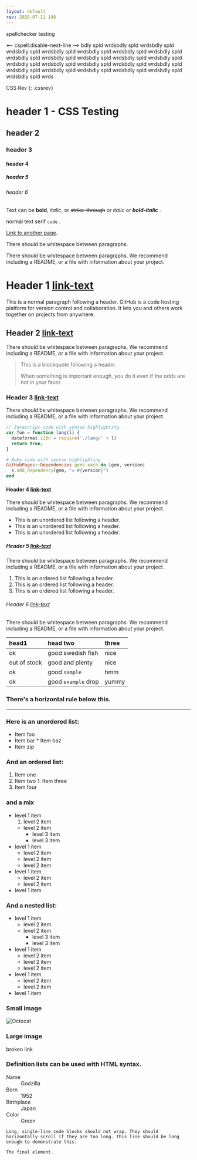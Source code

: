 ```yaml
---
layout: default
rev: 2025-07-11 146
---
```


spellchecker testing


<-- cspell:disable-next-line -->
bdly spld wrdsbdly spld wrdsbdly spld wrdsbdly spld wrdsbdly spld wrdsbdly spld wrdsbdly spld wrdsbdly spld wrdsbdly spld wrdsbdly spld wrdsbdly spld wrdsbdly spld wrdsbdly spld wrdsbdly spld wrdsbdly spld wrdsbdly spld wrdsbdly spld wrdsbdly spld wrdsbdly spld wrdsbdly spld wrdsbdly spld wrdsbdly spld wrdsbdly spld wrdsbdly spld wrds




CSS Rev
{: .cssrev}

# header 1 - CSS Testing
## header 2
### header 3
#### header 4
##### header 5
###### header 6



Text can be **bold**, _italic_, or ~~strike-through~~ or *italic*  or ***bold-italic*** .

normal text <span class="serif"> serif </span> `code` .

[Link to another page](./another-page.html).

There should be whitespace between paragraphs.

There should be whitespace between paragraphs. We recommend including a README, or a file with information about your project.

# Header 1 [link-text](index.md)

This is a normal paragraph following a header. GitHub is a code hosting platform for version control and collaboration. It lets you and others work together on projects from anywhere.

## Header 2 [link-text](index.md)
There should be whitespace between paragraphs. We recommend including a README, or a file with information about your project.

> This is a blockquote following a header.
>
> When something is important enough, you do it even if the odds are not in your favor.

### Header 3 [link-text](index.md)
There should be whitespace between paragraphs. We recommend including a README, or a file with information about your project.

```js
// Javascript code with syntax highlighting.
var fun = function lang(l) {
  dateformat.i18n = require('./lang/' + l)
  return true;
}
```

```ruby
# Ruby code with syntax highlighting
GitHubPages::Dependencies.gems.each do |gem, version|
  s.add_dependency(gem, "= #{version}")
end
```

#### Header 4 [link-text](index.md)
There should be whitespace between paragraphs. We recommend including a README, or a file with information about your project.

*   This is an unordered list following a header.
*   This is an unordered list following a header.
*   This is an unordered list following a header.

##### Header 5 [link-text](index.md)
There should be whitespace between paragraphs. We recommend including a README, or a file with information about your project.

1.  This is an ordered list following a header.
2.  This is an ordered list following a header.
3.  This is an ordered list following a header.

###### Header 6 [link-text](index.md)
There should be whitespace between paragraphs. We recommend including a README, or a file with information about your project.

| head1        | head two          | three |
|:-------------|:------------------|:------|
| ok           | good swedish fish | nice  |
| out of stock | good and plenty   | nice  |
| ok           | good `sample`      | hmm   |
| ok           | good `example` drop | yummy  |

### There's a horizontal rule below this.

* * *

### Here is an unordered list:

*   Item foo
  *   Item bar
    *   Item baz
*   Item zip

### And an ordered list:

1.  Item one
  1.  Item two
    1.  Item three
1.  Item four

### and a mix

- level 1 item
  1. level 2 item
  - level 2 item
    - level 3 item
    - level 3 item
- level 1 item
  - level 2 item
  - level 2 item
  - level 2 item
- level 1 item
  - level 2 item
  - level 2 item
- level 1 item

### And a nested list:

- level 1 item
  - level 2 item
  - level 2 item
    - level 3 item
    - level 3 item
- level 1 item
  - level 2 item
  - level 2 item
  - level 2 item
- level 1 item
  - level 2 item
  - level 2 item
- level 1 item

### Small image

![Octocat](https://github.githubassets.com/images/icons/emoji/octocat.png)

### Large image

broken link


### Definition lists can be used with HTML syntax.

<dl>
<dt>Name</dt>
<dd>Godzilla</dd>
<dt>Born</dt>
<dd>1952</dd>
<dt>Birthplace</dt>
<dd>Japan</dd>
<dt>Color</dt>
<dd>Green</dd>
</dl>

```
Long, single-line code blocks should not wrap. They should horizontally scroll if they are too long. This line should be long enough to demonstrate this.
```

```
The final element.
```